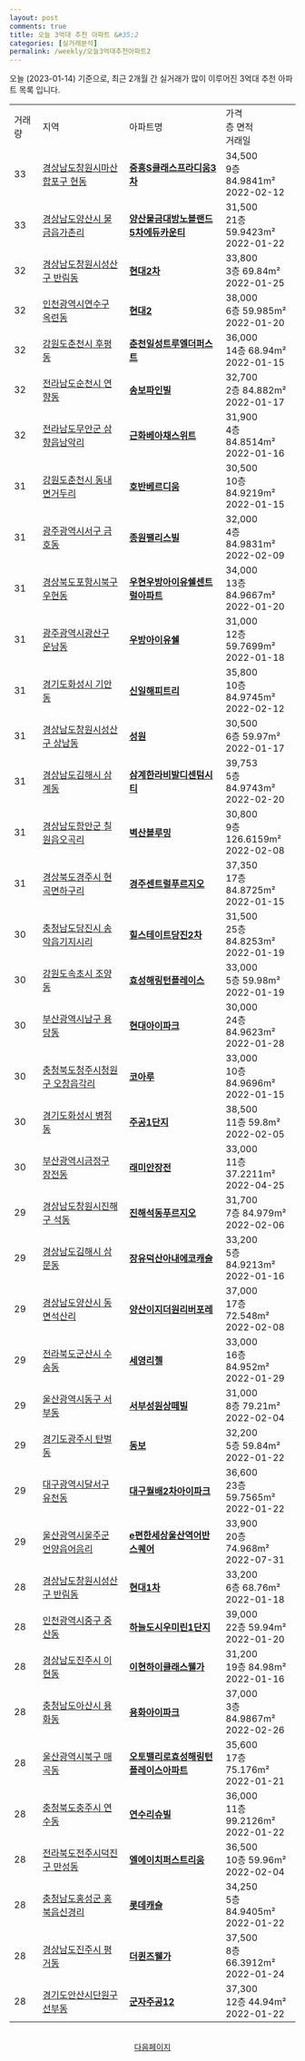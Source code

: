 ```yaml
---
layout: post
comments: true
title: 오늘 3억대 추천 아파트 &#35;2
categories: [실거래분석]
permalink: /weekly/오늘3억대추천아파트2
---
```


오늘 (2023-01-14) 기준으로, 최근 2개월 간 실거래가 많이 이루어진 3억대 추천 아파트 목록 입니다.

<table class="sortable">
  <tr>
    <td>거래량</td>
    <td>지역</td>
    <td>아파트명</td>
    <td>가격<br>층 면적<br>거래일</td>
  </tr>

  <tr class="item">
    <td>33</td>
    <td><a href="/apt/경상남도창원시마산합포구현동">경상남도창원시마산합포구 현동</a></td>
    <td style="font-weight: bold;"><a href="/apt/경상남도창원시마산합포구현동중흥S클래스프라디움3차">중흥S클래스프라디움3차</a></td>
    <td>34,500<br>9층  84.9841m²<br>2022-02-12</td>
  </tr>

  <tr class="item">
    <td>33</td>
    <td><a href="/apt/경상남도양산시물금읍가촌리">경상남도양산시 물금읍가촌리</a></td>
    <td style="font-weight: bold;"><a href="/apt/경상남도양산시물금읍가촌리양산물금대방노블랜드5차에듀카운티">양산물금대방노블랜드5차에듀카운티</a></td>
    <td>31,500<br>21층  59.9423m²<br>2022-01-22</td>
  </tr>

  <tr class="item">
    <td>32</td>
    <td><a href="/apt/경상남도창원시성산구반림동">경상남도창원시성산구 반림동</a></td>
    <td style="font-weight: bold;"><a href="/apt/경상남도창원시성산구반림동현대2차">현대2차</a></td>
    <td>33,800<br>3층  69.84m²<br>2022-01-25</td>
  </tr>

  <tr class="item">
    <td>32</td>
    <td><a href="/apt/인천광역시연수구옥련동">인천광역시연수구 옥련동</a></td>
    <td style="font-weight: bold;"><a href="/apt/인천광역시연수구옥련동현대2">현대2</a></td>
    <td>38,000<br>6층  59.985m²<br>2022-01-20</td>
  </tr>

  <tr class="item">
    <td>32</td>
    <td><a href="/apt/강원도춘천시후평동">강원도춘천시 후평동</a></td>
    <td style="font-weight: bold;"><a href="/apt/강원도춘천시후평동춘천일성트루엘더퍼스트">춘천일성트루엘더퍼스트</a></td>
    <td>36,000<br>14층  68.94m²<br>2022-01-15</td>
  </tr>

  <tr class="item">
    <td>32</td>
    <td><a href="/apt/전라남도순천시연향동">전라남도순천시 연향동</a></td>
    <td style="font-weight: bold;"><a href="/apt/전라남도순천시연향동송보파인빌">송보파인빌</a></td>
    <td>32,700<br>2층  84.882m²<br>2022-01-17</td>
  </tr>

  <tr class="item">
    <td>32</td>
    <td><a href="/apt/전라남도무안군삼향읍남악리">전라남도무안군 삼향읍남악리</a></td>
    <td style="font-weight: bold;"><a href="/apt/전라남도무안군삼향읍남악리근화베아채스위트">근화베아채스위트</a></td>
    <td>31,900<br>4층  84.8514m²<br>2022-01-16</td>
  </tr>

  <tr class="item">
    <td>31</td>
    <td><a href="/apt/강원도춘천시동내면거두리">강원도춘천시 동내면거두리</a></td>
    <td style="font-weight: bold;"><a href="/apt/강원도춘천시동내면거두리호반베르디움">호반베르디움</a></td>
    <td>30,500<br>10층  84.9219m²<br>2022-01-15</td>
  </tr>

  <tr class="item">
    <td>31</td>
    <td><a href="/apt/광주광역시서구금호동">광주광역시서구 금호동</a></td>
    <td style="font-weight: bold;"><a href="/apt/광주광역시서구금호동종원팰리스빌">종원팰리스빌</a></td>
    <td>32,000<br>4층  84.9831m²<br>2022-02-09</td>
  </tr>

  <tr class="item">
    <td>31</td>
    <td><a href="/apt/경상북도포항시북구우현동">경상북도포항시북구 우현동</a></td>
    <td style="font-weight: bold;"><a href="/apt/경상북도포항시북구우현동우현우방아이유쉘센트럴아파트">우현우방아이유쉘센트럴아파트</a></td>
    <td>34,000<br>13층  84.9667m²<br>2022-01-20</td>
  </tr>

  <tr class="item">
    <td>31</td>
    <td><a href="/apt/광주광역시광산구운남동">광주광역시광산구 운남동</a></td>
    <td style="font-weight: bold;"><a href="/apt/광주광역시광산구운남동우방아이유쉘">우방아이유쉘</a></td>
    <td>31,000<br>12층  59.7699m²<br>2022-01-18</td>
  </tr>

  <tr class="item">
    <td>31</td>
    <td><a href="/apt/경기도화성시기안동">경기도화성시 기안동</a></td>
    <td style="font-weight: bold;"><a href="/apt/경기도화성시기안동신일해피트리">신일해피트리</a></td>
    <td>35,800<br>10층  84.9745m²<br>2022-02-12</td>
  </tr>

  <tr class="item">
    <td>31</td>
    <td><a href="/apt/경상남도창원시성산구상남동">경상남도창원시성산구 상남동</a></td>
    <td style="font-weight: bold;"><a href="/apt/경상남도창원시성산구상남동성원">성원</a></td>
    <td>30,500<br>6층  59.97m²<br>2022-01-17</td>
  </tr>

  <tr class="item">
    <td>31</td>
    <td><a href="/apt/경상남도김해시삼계동">경상남도김해시 삼계동</a></td>
    <td style="font-weight: bold;"><a href="/apt/경상남도김해시삼계동삼계한라비발디센텀시티">삼계한라비발디센텀시티</a></td>
    <td>39,753<br>5층  84.9743m²<br>2022-02-20</td>
  </tr>

  <tr class="item">
    <td>31</td>
    <td><a href="/apt/경상남도함안군칠원읍오곡리">경상남도함안군 칠원읍오곡리</a></td>
    <td style="font-weight: bold;"><a href="/apt/경상남도함안군칠원읍오곡리벽산블루밍">벽산블루밍</a></td>
    <td>30,800<br>9층  126.6159m²<br>2022-02-08</td>
  </tr>

  <tr class="item">
    <td>31</td>
    <td><a href="/apt/경상북도경주시현곡면하구리">경상북도경주시 현곡면하구리</a></td>
    <td style="font-weight: bold;"><a href="/apt/경상북도경주시현곡면하구리경주센트럴푸르지오">경주센트럴푸르지오</a></td>
    <td>37,350<br>17층  84.8725m²<br>2022-01-15</td>
  </tr>

  <tr class="item">
    <td>30</td>
    <td><a href="/apt/충청남도당진시송악읍기지시리">충청남도당진시 송악읍기지시리</a></td>
    <td style="font-weight: bold;"><a href="/apt/충청남도당진시송악읍기지시리힐스테이트당진2차">힐스테이트당진2차</a></td>
    <td>31,500<br>25층  84.8253m²<br>2022-01-19</td>
  </tr>

  <tr class="item">
    <td>30</td>
    <td><a href="/apt/강원도속초시조양동">강원도속초시 조양동</a></td>
    <td style="font-weight: bold;"><a href="/apt/강원도속초시조양동효성해링턴플레이스">효성해링턴플레이스</a></td>
    <td>33,000<br>5층  59.98m²<br>2022-01-19</td>
  </tr>

  <tr class="item">
    <td>30</td>
    <td><a href="/apt/부산광역시남구용당동">부산광역시남구 용당동</a></td>
    <td style="font-weight: bold;"><a href="/apt/부산광역시남구용당동현대아이파크">현대아이파크</a></td>
    <td>30,000<br>24층  84.9623m²<br>2022-01-28</td>
  </tr>

  <tr class="item">
    <td>30</td>
    <td><a href="/apt/충청북도청주시청원구오창읍각리">충청북도청주시청원구 오창읍각리</a></td>
    <td style="font-weight: bold;"><a href="/apt/충청북도청주시청원구오창읍각리코아루">코아루</a></td>
    <td>33,000<br>10층  84.9696m²<br>2022-01-15</td>
  </tr>

  <tr class="item">
    <td>30</td>
    <td><a href="/apt/경기도화성시병점동">경기도화성시 병점동</a></td>
    <td style="font-weight: bold;"><a href="/apt/경기도화성시병점동주공1단지">주공1단지</a></td>
    <td>38,500<br>11층  59.8m²<br>2022-02-05</td>
  </tr>

  <tr class="item">
    <td>30</td>
    <td><a href="/apt/부산광역시금정구장전동">부산광역시금정구 장전동</a></td>
    <td style="font-weight: bold;"><a href="/apt/부산광역시금정구장전동래미안장전">래미안장전</a></td>
    <td>33,000<br>11층  37.2211m²<br>2022-04-25</td>
  </tr>

  <tr class="item">
    <td>29</td>
    <td><a href="/apt/경상남도창원시진해구석동">경상남도창원시진해구 석동</a></td>
    <td style="font-weight: bold;"><a href="/apt/경상남도창원시진해구석동진해석동푸르지오">진해석동푸르지오</a></td>
    <td>31,700<br>7층  84.979m²<br>2022-02-06</td>
  </tr>

  <tr class="item">
    <td>29</td>
    <td><a href="/apt/경상남도김해시삼문동">경상남도김해시 삼문동</a></td>
    <td style="font-weight: bold;"><a href="/apt/경상남도김해시삼문동장유덕산아내에코캐슬">장유덕산아내에코캐슬</a></td>
    <td>33,200<br>5층  84.9213m²<br>2022-01-16</td>
  </tr>

  <tr class="item">
    <td>29</td>
    <td><a href="/apt/경상남도양산시동면석산리">경상남도양산시 동면석산리</a></td>
    <td style="font-weight: bold;"><a href="/apt/경상남도양산시동면석산리양산이지더원리버포레">양산이지더원리버포레</a></td>
    <td>37,000<br>17층  72.548m²<br>2022-02-08</td>
  </tr>

  <tr class="item">
    <td>29</td>
    <td><a href="/apt/전라북도군산시수송동">전라북도군산시 수송동</a></td>
    <td style="font-weight: bold;"><a href="/apt/전라북도군산시수송동세영리첼">세영리첼</a></td>
    <td>33,000<br>16층  84.952m²<br>2022-01-29</td>
  </tr>

  <tr class="item">
    <td>29</td>
    <td><a href="/apt/울산광역시동구서부동">울산광역시동구 서부동</a></td>
    <td style="font-weight: bold;"><a href="/apt/울산광역시동구서부동서부성원상떼빌">서부성원상떼빌</a></td>
    <td>31,000<br>8층  79.21m²<br>2022-02-04</td>
  </tr>

  <tr class="item">
    <td>29</td>
    <td><a href="/apt/경기도광주시탄벌동">경기도광주시 탄벌동</a></td>
    <td style="font-weight: bold;"><a href="/apt/경기도광주시탄벌동동보">동보</a></td>
    <td>32,200<br>5층  59.84m²<br>2022-01-22</td>
  </tr>

  <tr class="item">
    <td>29</td>
    <td><a href="/apt/대구광역시달서구유천동">대구광역시달서구 유천동</a></td>
    <td style="font-weight: bold;"><a href="/apt/대구광역시달서구유천동대구월배2차아이파크">대구월배2차아이파크</a></td>
    <td>36,600<br>23층  59.7565m²<br>2022-01-22</td>
  </tr>

  <tr class="item">
    <td>29</td>
    <td><a href="/apt/울산광역시울주군언양읍어음리">울산광역시울주군 언양읍어음리</a></td>
    <td style="font-weight: bold;"><a href="/apt/울산광역시울주군언양읍어음리e편한세상울산역어반스퀘어">e편한세상울산역어반스퀘어</a></td>
    <td>33,900<br>20층  74.968m²<br>2022-07-31</td>
  </tr>

  <tr class="item">
    <td>28</td>
    <td><a href="/apt/경상남도창원시성산구반림동">경상남도창원시성산구 반림동</a></td>
    <td style="font-weight: bold;"><a href="/apt/경상남도창원시성산구반림동현대1차">현대1차</a></td>
    <td>33,200<br>6층  68.76m²<br>2022-01-18</td>
  </tr>

  <tr class="item">
    <td>28</td>
    <td><a href="/apt/인천광역시중구중산동">인천광역시중구 중산동</a></td>
    <td style="font-weight: bold;"><a href="/apt/인천광역시중구중산동하늘도시우미린1단지">하늘도시우미린1단지</a></td>
    <td>39,000<br>22층  59.94m²<br>2022-01-20</td>
  </tr>

  <tr class="item">
    <td>28</td>
    <td><a href="/apt/경상남도진주시이현동">경상남도진주시 이현동</a></td>
    <td style="font-weight: bold;"><a href="/apt/경상남도진주시이현동이현하이클래스웰가">이현하이클래스웰가</a></td>
    <td>31,200<br>19층  84.98m²<br>2022-01-16</td>
  </tr>

  <tr class="item">
    <td>28</td>
    <td><a href="/apt/충청남도아산시용화동">충청남도아산시 용화동</a></td>
    <td style="font-weight: bold;"><a href="/apt/충청남도아산시용화동용화아이파크">용화아이파크</a></td>
    <td>37,000<br>3층  84.9867m²<br>2022-02-26</td>
  </tr>

  <tr class="item">
    <td>28</td>
    <td><a href="/apt/울산광역시북구매곡동">울산광역시북구 매곡동</a></td>
    <td style="font-weight: bold;"><a href="/apt/울산광역시북구매곡동오토밸리로효성해링턴플레이스아파트">오토밸리로효성해링턴플레이스아파트</a></td>
    <td>35,600<br>17층  75.176m²<br>2022-01-21</td>
  </tr>

  <tr class="item">
    <td>28</td>
    <td><a href="/apt/충청북도충주시연수동">충청북도충주시 연수동</a></td>
    <td style="font-weight: bold;"><a href="/apt/충청북도충주시연수동연수리슈빌">연수리슈빌</a></td>
    <td>36,000<br>11층  99.2126m²<br>2022-01-22</td>
  </tr>

  <tr class="item">
    <td>28</td>
    <td><a href="/apt/전라북도전주시덕진구만성동">전라북도전주시덕진구 만성동</a></td>
    <td style="font-weight: bold;"><a href="/apt/전라북도전주시덕진구만성동엘에이치퍼스트리움">엘에이치퍼스트리움</a></td>
    <td>36,500<br>10층  59.96m²<br>2022-02-04</td>
  </tr>

  <tr class="item">
    <td>28</td>
    <td><a href="/apt/충청남도홍성군홍북읍신경리">충청남도홍성군 홍북읍신경리</a></td>
    <td style="font-weight: bold;"><a href="/apt/충청남도홍성군홍북읍신경리롯데캐슬">롯데캐슬</a></td>
    <td>34,250<br>5층  84.9405m²<br>2022-01-22</td>
  </tr>

  <tr class="item">
    <td>28</td>
    <td><a href="/apt/경상남도진주시평거동">경상남도진주시 평거동</a></td>
    <td style="font-weight: bold;"><a href="/apt/경상남도진주시평거동더퀸즈웰가">더퀸즈웰가</a></td>
    <td>37,500<br>8층  66.3912m²<br>2022-01-24</td>
  </tr>

  <tr class="item">
    <td>28</td>
    <td><a href="/apt/경기도안산시단원구선부동">경기도안산시단원구 선부동</a></td>
    <td style="font-weight: bold;"><a href="/apt/경기도안산시단원구선부동군자주공12">군자주공12</a></td>
    <td>37,300<br>12층  44.94m²<br>2022-01-22</td>
  </tr>

  <tr>
      <script async src="https://pagead2.googlesyndication.com/pagead/js/adsbygoogle.js?client=ca-pub-3485438051770037"
          crossorigin="anonymous"></script>
      <ins class="adsbygoogle"
          style="display:block"
          data-ad-format="fluid"
          data-ad-layout-key="-fb+5w+4e-db+86"
          data-ad-client="ca-pub-3485438051770037"
          data-ad-slot="1827090281"></ins>
      <script>
          (adsbygoogle = window.adsbygoogle || []).push({});
      </script>
  </tr>
    
</table>

<br>
<center><a href="/weekly/오늘3억대추천아파트3">다음페이지</a></center>
<br><br>
